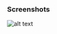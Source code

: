 ### Screenshots

![alt text](https://github.com/andreiseverin/WeaponMod-guns-backup/blob/main/Plugins/wpn_stealth_box/Stealth%20box.png?raw=true)